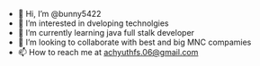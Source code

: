 - 👋 Hi, I’m @bunny5422
- 👀 I’m interested in dveloping technolgies
- 🌱 I’m currently learning java full stalk developer
- 💞️ I’m looking to collaborate with best and big MNC compamies
- 📫 How to reach me  at achyuthfs.06@gmail.com

<!---
bunny5422/bunny5422 is a ✨ special ✨ repository because its `README.md` (this file) appears on your GitHub profile.
You can click the Preview link to take a look at your changes.
--->
